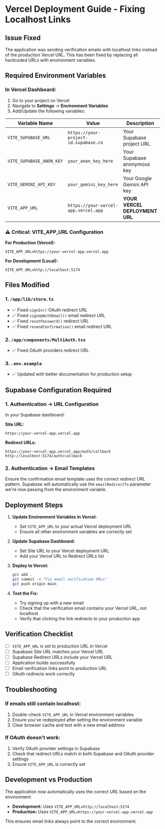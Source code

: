 # Vercel Deployment Guide - Fixing Localhost Links

## Issue Fixed

The application was sending verification emails with localhost links instead of the production Vercel URL. This has been fixed by replacing all hardcoded URLs with environment variables.

## Required Environment Variables

### In Vercel Dashboard:

1. Go to your project on Vercel
2. Navigate to **Settings** → **Environment Variables**
3. Add/Update the following variables:

| Variable Name            | Value                                 | Description                    |
| ------------------------ | ------------------------------------- | ------------------------------ |
| `VITE_SUPABASE_URL`      | `https://your-project-id.supabase.co` | Your Supabase project URL      |
| `VITE_SUPABASE_ANON_KEY` | `your_anon_key_here`                  | Your Supabase anonymous key    |
| `VITE_GEMINI_API_KEY`    | `your_gemini_key_here`                | Your Google Gemini API key     |
| `VITE_APP_URL`           | `https://your-vercel-app.vercel.app`  | **YOUR VERCEL DEPLOYMENT URL** |

### ⚠️ Critical: VITE_APP_URL Configuration

**For Production (Vercel):**

```
VITE_APP_URL=https://your-vercel-app.vercel.app
```

**For Development (Local):**

```
VITE_APP_URL=http://localhost:5174
```

## Files Modified

### 1. `/app/lib/store.ts`

- ✅ Fixed `signIn()` OAuth redirect URL
- ✅ Fixed `signUpWithEmail()` email redirect URL
- ✅ Fixed `resetPassword()` redirect URL
- ✅ Fixed `resendConfirmation()` email redirect URL

### 2. `/app/components/MultiAuth.tsx`

- ✅ Fixed OAuth providers redirect URL

### 3. `.env.example`

- ✅ Updated with better documentation for production setup

## Supabase Configuration Required

### 1. Authentication → URL Configuration

In your Supabase dashboard:

**Site URL:**

```
https://your-vercel-app.vercel.app
```

**Redirect URLs:**

```
https://your-vercel-app.vercel.app/auth/callback
http://localhost:5174/auth/callback
```

### 2. Authentication → Email Templates

Ensure the confirmation email template uses the correct redirect URL pattern. Supabase will automatically use the `emailRedirectTo` parameter we're now passing from the environment variable.

## Deployment Steps

1. **Update Environment Variables in Vercel:**

   - Set `VITE_APP_URL` to your actual Vercel deployment URL
   - Ensure all other environment variables are correctly set

2. **Update Supabase Dashboard:**

   - Set Site URL to your Vercel deployment URL
   - Add your Vercel URL to Redirect URLs list

3. **Deploy to Vercel:**

   ```bash
   git add .
   git commit -m "Fix email verification URLs"
   git push origin main
   ```

4. **Test the Fix:**
   - Try signing up with a new email
   - Check that the verification email contains your Vercel URL, not localhost
   - Verify that clicking the link redirects to your production app

## Verification Checklist

- [ ] `VITE_APP_URL` is set to production URL in Vercel
- [ ] Supabase Site URL matches your Vercel URL
- [ ] Supabase Redirect URLs include your Vercel URL
- [ ] Application builds successfully
- [ ] Email verification links point to production URL
- [ ] OAuth redirects work correctly

## Troubleshooting

### If emails still contain localhost:

1. Double-check `VITE_APP_URL` in Vercel environment variables
2. Ensure you've redeployed after setting the environment variable
3. Clear browser cache and test with a new email address

### If OAuth doesn't work:

1. Verify OAuth provider settings in Supabase
2. Check that redirect URLs match in both Supabase and OAuth provider settings
3. Ensure `VITE_APP_URL` is correctly set

## Development vs Production

The application now automatically uses the correct URL based on the environment:

- **Development:** Uses `VITE_APP_URL=http://localhost:5174`
- **Production:** Uses `VITE_APP_URL=https://your-vercel-app.vercel.app`

This ensures email links always point to the correct environment.
